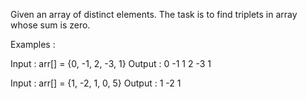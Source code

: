 Given an array of distinct elements. The task is to find triplets in array whose sum is zero.

Examples :

Input : arr[] = {0, -1, 2, -3, 1}
Output : 0 -1 1
         2 -3 1

Input : arr[] = {1, -2, 1, 0, 5}
Output : 1 -2  1
